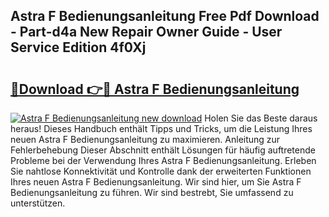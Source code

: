 ## Astra F Bedienungsanleitung Free Pdf Download - Part-d4a New Repair Owner Guide - User Service Edition 4f0Xj

# <h2><a href="http://df3tuq.blite.top/?on=Astra+F+Bedienungsanleitung">🔗Download 👉🔴 Astra F Bedienungsanleitung</a></h2>

[![Astra F Bedienungsanleitung new download](https://i.imgur.com/lujVjoI.png)](http://df3tuq.blite.top/?on=Astra+F+Bedienungsanleitung)
Holen Sie das Beste daraus heraus! Dieses Handbuch enthält Tipps und Tricks, um die Leistung Ihres neuen Astra F Bedienungsanleitung zu maximieren. Anleitung zur Fehlerbehebung Dieser Abschnitt enthält Lösungen für häufig auftretende Probleme bei der Verwendung Ihres Astra F Bedienungsanleitung. Erleben Sie nahtlose Konnektivität und Kontrolle dank der erweiterten Funktionen Ihres neuen Astra F Bedienungsanleitung. Wir sind hier, um Sie Astra F Bedienungsanleitung zu führen. Wir sind bestrebt, Sie umfassend zu unterstützen.
